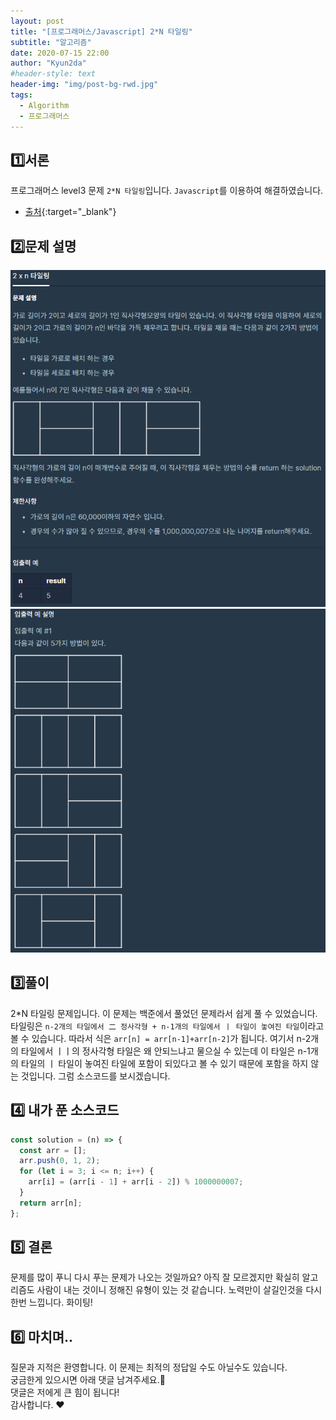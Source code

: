 ```yaml
---
layout: post
title: "[프로그래머스/Javascript] 2*N 타일링"
subtitle: "알고리즘"
date: 2020-07-15 22:00
author: "Kyun2da"
#header-style: text
header-img: "img/post-bg-rwd.jpg"
tags:
  - Algorithm
  - 프로그래머스
---
```


## 1️⃣서론

프로그래머스 level3 문제 `2*N 타일링`입니다.
`Javascript`를 이용하여 해결하였습니다.

- [출처](https://programmers.co.kr/learn/courses/30/lessons/12900){:target="\_blank"}

## 2️⃣문제 설명

![타일링1](/img/algorithm/tiling1.png)
![타일링2](/img/algorithm/tiling2.png)

## 3️⃣풀이

2\*N 타일링 문제입니다. 이 문제는 백준에서 풀었던 문제라서 쉽게 풀 수 있었습니다.
타일링은 `n-2개의 타일에서 二 정사각형 + n-1개의 타일에서 ㅣ 타일이 놓여진 타일`이라고 볼 수 있습니다.
따라서 식은 `arr[n] = arr[n-1]+arr[n-2]`가 됩니다. 여기서 n-2개의 타일에서 ㅣㅣ의 정사각형 타일은 왜 안되느냐고 물으실 수 있는데 이 타일은 n-1개의 타일의 ㅣ 타일이 놓여진 타일에 포함이 되있다고 볼 수 있기 때문에 포함을 하지 않는 것입니다.
그럼 소스코드를 보시겠습니다.

## 4️⃣ 내가 푼 소스코드

```js
const solution = (n) => {
  const arr = [];
  arr.push(0, 1, 2);
  for (let i = 3; i <= n; i++) {
    arr[i] = (arr[i - 1] + arr[i - 2]) % 1000000007;
  }
  return arr[n];
};
```

## 5️⃣ 결론

문제를 많이 푸니 다시 푸는 문제가 나오는 것일까요? 아직 잘 모르겠지만 확실히 알고리즘도 사람이 내는 것이니 정해진 유형이 있는 것 같습니다. 노력만이 살길인것을 다시한번 느낍니다. 화이팅!

## 6️⃣ 마치며..

질문과 지적은 환영합니다. 이 문제는 최적의 정답일 수도 아닐수도 있습니다.  
궁금한게 있으시면 아래 댓글 남겨주세요.🙏  
댓글은 저에게 큰 힘이 됩니다!  
감사합니다. ❤️
